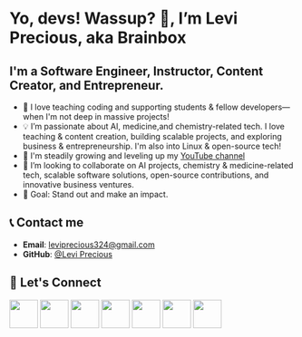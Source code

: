 #  Yo, devs! Wassup? 👋, I’m Levi Precious, aka Brainbox

## I'm a Software Engineer, Instructor, Content Creator, and Entrepreneur.

- 💞️ I love teaching coding and supporting students & fellow developers—when I'm not deep in massive projects!
- 💡 I’m passionate about AI, medicine,and chemistry-related tech. I love teaching & content creation, building scalable projects, and exploring business & entrepreneurship. I'm also into Linux & open-source tech!
- 🌱 I'm steadily growing and leveling up my [YouTube channel](https://www.youtube.com/channel/UC9WkyxpMd4-c1QRIX5278WQ)
- 🤝 I’m looking to collaborate on AI projects, chemistry & medicine-related tech, scalable software solutions, open-source contributions, and innovative business ventures.
- 🚀 Goal: Stand out and make an impact.

## 📞 Contact me

- **Email**: leviprecious324@gmail.com
- **GitHub**: [@Levi Precious](https://github.com/Brainbox-source)

## 🤝 Let's Connect
[<img src="https://github.githubassets.com/images/modules/logos_page/GitHub-Mark.png" width="50">](https://github.com/Brainbox-source)
[<img src="https://upload.wikimedia.org/wikipedia/commons/3/3d/YouTube_social_white_square_%282017%29.svg" width="50">](https://www.youtube.com/channel/UC9WkyxpMd4-c1QRIX5278WQ)
[<img src="https://upload.wikimedia.org/wikipedia/en/a/a9/TikTok_logo.svg" width="50">](https://www.tiktok.com/@brainbox7003)
[<img src="https://upload.wikimedia.org/wikipedia/en/9/98/Discord_logo.svg" width="50">](https://discord.com/channels/@me)
[<img src="https://upload.wikimedia.org/wikipedia/commons/a/a5/Instagram_icon.png" width="50">](https://www.instagram.com/brainbox7003/)
[<img src="https://upload.wikimedia.org/wikipedia/en/6/60/X_logo_2023.svg" width="50">](https://x.com/home)
[<img src="https://upload.wikimedia.org/wikipedia/en/8/82/Reddit_logo_and_wordmark.svg" width="50">](https://www.reddit.com/?rdt=56771)
